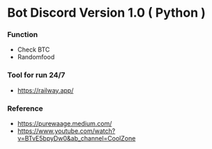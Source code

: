 # Bot Discord Version 1.0  ( Python )

### Function
* Check BTC
* Randomfood

### Tool for run 24/7
* https://railway.app/

### Reference
* https://purewaage.medium.com/
* https://www.youtube.com/watch?v=BTvE5bpyDw0&ab_channel=CoolZone
